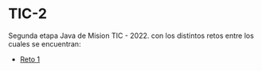 # TIC-2

Segunda etapa Java de Mision TIC - 2022. con los distintos retos entre los cuales se encuentran:

* [Reto 1](./retos/reto1/Empleado.java)
